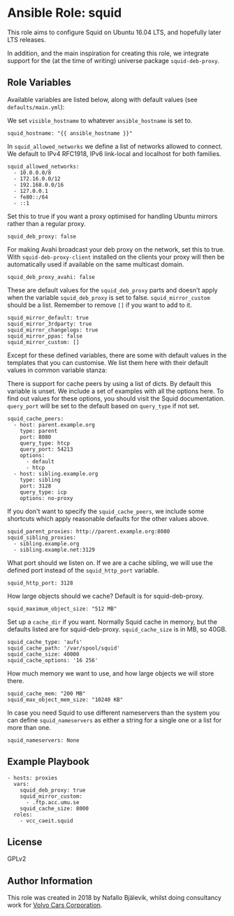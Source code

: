 Ansible Role: squid
===================

This role aims to configure Squid on Ubuntu 16.04 LTS, and hopefully later LTS releases.

In addition, and the main inspiration for creating this role, we integrate support for the (at the time of writing) universe package `squid-deb-proxy`.

Role Variables
--------------

Available variables are listed below, along with default values (see `defaults/main.yml`):

We set `visible_hostname` to whatever `ansible_hostname` is set to.

    squid_hostname: "{{ ansible_hostname }}"

In `squid_allowed_networks` we define a list of networks allowed to connect.
We default to IPv4 RFC1918, IPv6 link-local and localhost for both families.

    squid_allowed_networks:
      - 10.0.0.0/8
      - 172.16.0.0/12
      - 192.168.0.0/16
      - 127.0.0.1
      - fe80::/64
      - ::1

Set this to true if you want a proxy optimised for handling Ubuntu mirrors rather than a regular proxy.

    squid_deb_proxy: false

For making Avahi broadcast your deb proxy on the network, set this to true. With `squid-deb-proxy-client` installed on the clients
your proxy will then be automatically used if available on the same multicast domain.

    squid_deb_proxy_avahi: false

These are default values for the `squid_deb_proxy` parts and doesn't apply when the variable `squid_deb_proxy` is set to false.
`squid_mirror_custom` should be a list. Remember to remove `[]` if you want to add to it.

    squid_mirror_default: true
    squid_mirror_3rdparty: true
    squid_mirror_changelogs: true
    squid_mirror_ppas: false
    squid_mirror_custom: []

Except for these defined variables, there are some with default values in the templates that you can customise.
We list them here with their default values in common variable stanza:

There is support for cache peers by using a list of dicts. By default this variable is unset. We include a set of examples with all the options here.
To find out values for these options, you should visit the Squid documentation. `query_port` will be set to the default based on `query_type` if not set.

    squid_cache_peers:
      - host: parent.example.org
        type: parent
        port: 8080
        query_type: htcp
        query_port: 54213
        options:
          - default
          - htcp
      - host: sibling.example.org
        type: sibling
        port: 3128
        query_type: icp
        options: no-proxy

If you don't want to specify the `squid_cache_peers`, we include some shortcuts which apply reasonable defaults for the other values above.

    squid_parent_proxies: http://parent.example.org:8080
    squid_sibling_proxies:
      - sibling.example.org
      - sibling.example.net:3129

What port should we listen on. If we are a cache sibling, we will use the defined port instead of the `squid_http_port` variable.

    squid_http_port: 3128

How large objects should we cache? Default is for squid-deb-proxy.

    squid_maximum_object_size: "512 MB"

Set up a `cache_dir` if you want. Normally Squid cache in memory, but the defaults listed are for squid-deb-proxy.
`squid_cache_size` is in MB, so 40GB.

    squid_cache_type: 'aufs'
    squid_cache_path: '/var/spool/squid' 
    squid_cache_size: 40000
    squid_cache_options: '16 256'

How much memory we want to use, and how large objects we will store there.

    squid_cache_mem: "200 MB"
    squid_max_object_mem_size: "10240 KB"

In case you need Squid to use different nameservers than the system you can define `squid_nameservers` as either a string
for a single one or a list for more than one.

    squid_nameservers: None


Example Playbook
----------------

    - hosts: proxies
      vars:
        squid_deb_proxy: true
        squid_mirror_custom:
          - .ftp.acc.umu.se
        squid_cache_size: 8000
      roles:
        - vcc_caeit.squid

License
-------

GPLv2

Author Information
------------------

This role was created in 2018 by Nafallo Bjälevik, whilst doing consultancy work for [Volvo Cars Corporation](http://www.volvocars.com/).
